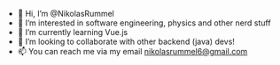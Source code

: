 - 👋 Hi, I’m @NikolasRummel
- 👀 I’m interested in software engineering, physics and other nerd stuff
- 🌱 I’m currently learning Vue.js
- 💞️ I’m looking to collaborate with other backend (java) devs!
- 📫 You can reach me via my email nikolasrummel6@gmail.com

<!---
NikolasRummel/NikolasRummel is a ✨ special ✨ repository because its `README.md` (this file) appears on your GitHub profile.
You can click the Preview link to take a look at your changes.
--->
